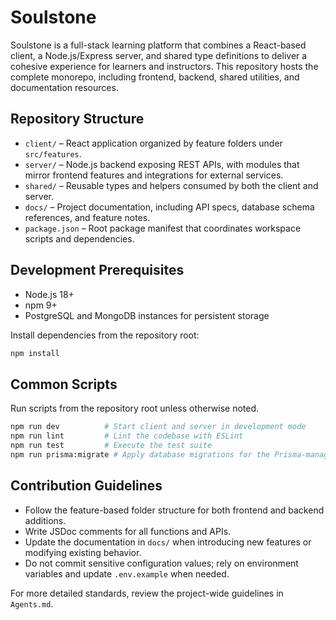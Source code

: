 # Soulstone

Soulstone is a full-stack learning platform that combines a React-based client, a Node.js/Express server, and shared type definitions to deliver a cohesive experience for learners and instructors. This repository hosts the complete monorepo, including frontend, backend, shared utilities, and documentation resources.

## Repository Structure
- `client/` – React application organized by feature folders under `src/features`.
- `server/` – Node.js backend exposing REST APIs, with modules that mirror frontend features and integrations for external services.
- `shared/` – Reusable types and helpers consumed by both the client and server.
- `docs/` – Project documentation, including API specs, database schema references, and feature notes.
- `package.json` – Root package manifest that coordinates workspace scripts and dependencies.

## Development Prerequisites
- Node.js 18+
- npm 9+
- PostgreSQL and MongoDB instances for persistent storage

Install dependencies from the repository root:

```bash
npm install
```

## Common Scripts
Run scripts from the repository root unless otherwise noted.

```bash
npm run dev          # Start client and server in development mode
npm run lint         # Lint the codebase with ESLint
npm run test         # Execute the test suite
npm run prisma:migrate # Apply database migrations for the Prisma-managed Postgres schema
```

## Contribution Guidelines
- Follow the feature-based folder structure for both frontend and backend additions.
- Write JSDoc comments for all functions and APIs.
- Update the documentation in `docs/` when introducing new features or modifying existing behavior.
- Do not commit sensitive configuration values; rely on environment variables and update `.env.example` when needed.

For more detailed standards, review the project-wide guidelines in `Agents.md`.
